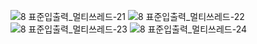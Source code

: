 ![8 표준입출력_멀티쓰레드-21](https://github.com/CoolHo1129/Network-Programming/assets/105068708/01c1d188-3e5e-4184-a55c-f4bba074d3c3)
![8 표준입출력_멀티쓰레드-22](https://github.com/CoolHo1129/Network-Programming/assets/105068708/95fd2a84-cdec-4adb-b607-feb96747561c)
![8 표준입출력_멀티쓰레드-23](https://github.com/CoolHo1129/Network-Programming/assets/105068708/2fe7adba-744e-4717-be93-146956d7c5e3)
![8 표준입출력_멀티쓰레드-24](https://github.com/CoolHo1129/Network-Programming/assets/105068708/38137684-5c8f-4010-8d72-d05554e10cc8)
